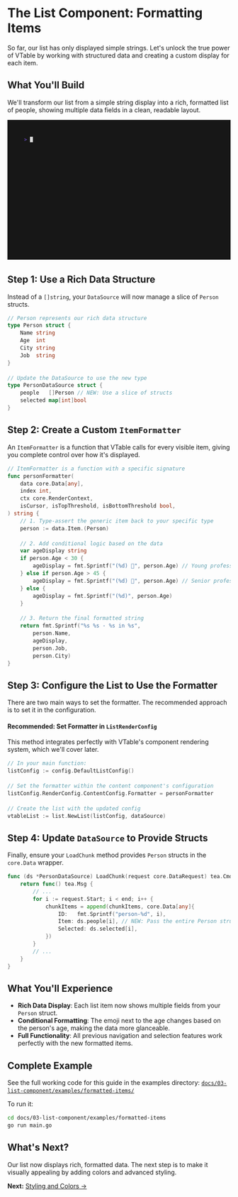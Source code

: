 # The List Component: Formatting Items

So far, our list has only displayed simple strings. Let's unlock the true power of VTable by working with structured data and creating a custom display for each item.

## What You'll Build

We'll transform our list from a simple string display into a rich, formatted list of people, showing multiple data fields in a clean, readable layout.

![Formatted Items Example](examples/formatted-items/formatted-items.gif)

## Step 1: Use a Rich Data Structure

Instead of a `[]string`, your `DataSource` will now manage a slice of `Person` structs.

```go
// Person represents our rich data structure
type Person struct {
	Name string
	Age  int
	City string
	Job  string
}

// Update the DataSource to use the new type
type PersonDataSource struct {
	people   []Person // NEW: Use a slice of structs
	selected map[int]bool
}
```

## Step 2: Create a Custom `ItemFormatter`

An `ItemFormatter` is a function that VTable calls for every visible item, giving you complete control over how it's displayed.

```go
// ItemFormatter is a function with a specific signature
func personFormatter(
    data core.Data[any],
    index int,
    ctx core.RenderContext,
    isCursor, isTopThreshold, isBottomThreshold bool,
) string {
	// 1. Type-assert the generic item back to your specific type
	person := data.Item.(Person)

	// 2. Add conditional logic based on the data
	var ageDisplay string
	if person.Age < 30 {
		ageDisplay = fmt.Sprintf("(%d) 🌟", person.Age) // Young professional
	} else if person.Age > 45 {
		ageDisplay = fmt.Sprintf("(%d) 👑", person.Age) // Senior professional
	} else {
		ageDisplay = fmt.Sprintf("(%d)", person.Age)
	}

	// 3. Return the final formatted string
	return fmt.Sprintf("%s %s - %s in %s",
		person.Name,
		ageDisplay,
		person.Job,
		person.City)
}
```

## Step 3: Configure the List to Use the Formatter

There are two main ways to set the formatter. The recommended approach is to set it in the configuration.

#### Recommended: Set Formatter in `ListRenderConfig`
This method integrates perfectly with VTable's component rendering system, which we'll cover later.

```go
// In your main function:
listConfig := config.DefaultListConfig()

// Set the formatter within the content component's configuration
listConfig.RenderConfig.ContentConfig.Formatter = personFormatter

// Create the list with the updated config
vtableList := list.NewList(listConfig, dataSource)
```

## Step 4: Update `DataSource` to Provide Structs

Finally, ensure your `LoadChunk` method provides `Person` structs in the `core.Data` wrapper.

```go
func (ds *PersonDataSource) LoadChunk(request core.DataRequest) tea.Cmd {
	return func() tea.Msg {
		// ...
		for i := request.Start; i < end; i++ {
			chunkItems = append(chunkItems, core.Data[any]{
				ID:   fmt.Sprintf("person-%d", i),
				Item: ds.people[i], // NEW: Pass the entire Person struct
				Selected: ds.selected[i],
			})
		}
		// ...
	}
}
```

## What You'll Experience

-   **Rich Data Display**: Each list item now shows multiple fields from your `Person` struct.
-   **Conditional Formatting**: The emoji next to the age changes based on the person's age, making the data more glanceable.
-   **Full Functionality**: All previous navigation and selection features work perfectly with the new formatted items.

## Complete Example

See the full working code for this guide in the examples directory:
[`docs/03-list-component/examples/formatted-items/`](examples/formatted-items/)

To run it:
```bash
cd docs/03-list-component/examples/formatted-items
go run main.go
```

## What's Next?

Our list now displays rich, formatted data. The next step is to make it visually appealing by adding colors and advanced styling.

**Next:** [Styling and Colors →](06-styling-and-colors.md) 